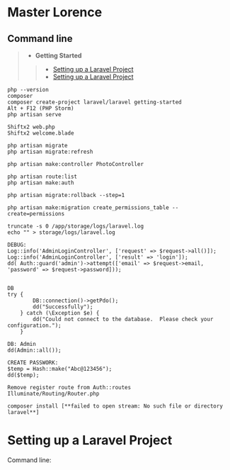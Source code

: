 # Master Lorence
## Command line
> - **Getting Started**
>> - [Setting up a Laravel Project](#setting-up-a-laravel-project)
>> - [Setting up a Laravel Project](#setting-up-a-laravel-project)

    php --version 
    composer
    composer create-project laravel/laravel getting-started
    Alt + F12 (PHP Storm)
    php artisan serve
    
    Shiftx2 web.php
    Shiftx2 welcome.blade
    
    php artisan migrate
    php artisan migrate:refresh
    
    php artisan make:controller PhotoController
    
    php artisan route:list
    php artisan make:auth
    
    php artisan migrate:rollback --step=1
    
    php artisan make:migration create_permissions_table --create=permissions
    
    truncate -s 0 /app/storage/logs/laravel.log
    echo "" > storage/logs/laravel.log
    
    DEBUG:
    Log::info('AdminLoginController', ['request' => $request->all()]);
    Log::info('AdminLoginController', ['result' => 'login']);
    dd( Auth::guard('admin')->attempt(['email' => $request->email, 'password' => $request->password]));
    
    
    DB
    try {
            DB::connection()->getPdo();
            dd("Successfully");
        } catch (\Exception $e) {
            dd("Could not connect to the database.  Please check your configuration.");
        }
        
    DB: Admin
    dd(Admin::all());
    
    CREATE PASSWORK: 
    $temp = Hash::make("Abc@123456");
    dd($temp);
    
    Remove register route from Auth::routes
    Illuminate/Routing/Router.php
    
    composer install [**failed to open stream: No such file or directory laravel**]

# Setting up a Laravel Project
Command line: 
